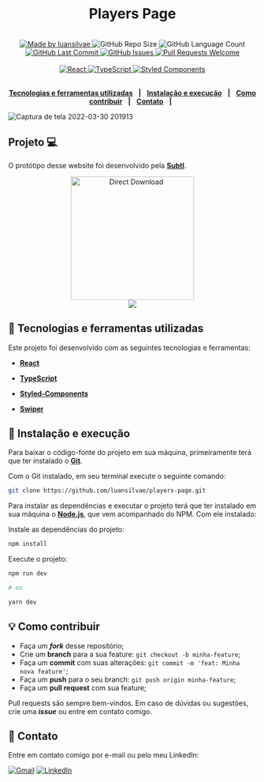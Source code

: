 <div align="center">
   <h1>Players Page</h1>
</div>
<br/>
<div align="center">
   <a href="https://github.com/luansilvae">
      <img alt="Made by luansilvae" src="https://img.shields.io/badge/made%20by-luansilvae-purple">
   </a>

   <img alt="GitHub Repo Size" src="https://img.shields.io/github/repo-size/luansilvae/players-page">

   <img alt="GitHub Language Count" src="https://img.shields.io/github/languages/count/luansilvae/players-page">

   <a href="https://github.com/luansilvae/players-page/commits/main">
      <img alt="GitHub Last Commit" src="https://img.shields.io/github/last-commit/luansilvae/players-page">
   </a>

   <a href="https://github.com/mathrb22/podcastrnext/issues">
      <img alt="GitHub Issues" src="https://img.shields.io/github/issues/luansilvae/players-page">
   </a>

   <a href="https://github.com/luansilvae/players-page/pulls">
      <img alt="Pull Requests Welcome" src="https://img.shields.io/badge/PRs-welcome-brightgreen.svg?style=flat-square">
   </a>
   </br>
   </br>
   <a href="#-tecnologias-utilizadas">
      <img alt="React" src="https://img.shields.io/badge/react%20-%2320232a.svg?&style=for-the-badge&logo=react&logoColor=%2361DAFB">
      <img alt="TypeScript" src="https://img.shields.io/badge/typescript%20-%23007ACC.svg?&style=for-the-badge&logo=typescript&logoColor=white">
      <img alt="Styled Components" src="https://img.shields.io/badge/styled_components%20-hotpink.svg?&style=for-the-badge&logo=styled-components&logoColor=white"/>
   </a>
</div>

</br>
<div align="center">

[**Tecnologias e ferramentas utilizadas**](#-tecnologias-e-ferramentas-utilizadas) &nbsp;&nbsp;**|**&nbsp;&nbsp;
[**Instalação e execução**](#-instalação-e-execução) &nbsp;&nbsp;**|**&nbsp;&nbsp;
[**Como contribuir**](#-como-contribuir) &nbsp;&nbsp;**|**&nbsp;&nbsp;
[**Contato**](#-contato) &nbsp;&nbsp;**|**&nbsp;&nbsp;

</div>


![Captura de tela 2022-03-30 201913](https://user-images.githubusercontent.com/86011816/160951043-aa9059e4-63b5-401c-b961-d59ca4061ff6.png)

## Projeto 💻
O protótipo desse website foi desenvolvido pela [**Subtl**](https://dribbble.com/subtl).


<div align="center">
  
  <a title="figma" href="https://www.figma.com/file/wwRTCuN8KFmY8HVQRD4Zjv/live-code?node-id=2%3A2">
      <img alt="Direct Download" src="https://img.shields.io/badge/Ver layout no figma-007ACC?style=for-the-badge&logo=figma&logoColor=white" width="250px" />
  </a>
  
  <br/>
  
  <a href="https://www.figma.com/file/wwRTCuN8KFmY8HVQRD4Zjv/live-code?node-id=2%3A2">
    <img src="https://user-images.githubusercontent.com/86011816/161456332-823a6e6e-8943-4430-82ab-a0d3be9861ac.png" />
  </a>   
  
</div>


## 🚀 Tecnologias e ferramentas utilizadas

Este projeto foi desenvolvido com as seguintes tecnologias e ferramentas:

- [**React**](https://reactjs.org/)

- [**TypeScript**](https://www.typescriptlang.org/)

- [**Styled-Components**](https://styled-components.com/)

- [**Swiper**](https://swiperjs.com/)



## 🔧 Instalação e execução

Para baixar o código-fonte do projeto em sua máquina, primeiramente terá que ter instalado o [**Git**](https://git-scm.com/).

Com o Git instalado, em seu terminal execute o seguinte comando:

```bash
git clone https://github.com/luansilvae/players-page.git
```

Para instalar as dependências e executar o projeto terá que ter instalado em sua máquina o [**Node.js**](https://nodejs.org/en/), que vem acompanhado do NPM. Com ele instalado:

Instale as dependências do projeto:

```bash
npm install
```

Execute o projeto:

```bash
npm run dev

# ou

yarn dev

```

## 💡 Como contribuir

- Faça um **_fork_** desse repositório;
- Crie um **branch** para a sua feature: `git checkout -b minha-feature`;
- Faça um **commit** com suas alterações: `git commit -m 'feat: Minha nova feature'`;
- Faça um **push** para o seu branch: `git push origin minha-feature`;
- Faça um **pull request** com sua feature;

Pull requests são sempre bem-vindos. Em caso de dúvidas ou sugestões, crie uma _**issue**_ ou entre em contato comigo.

## 📲 Contato

Entre em contato comigo por e-mail ou pelo meu LinkedIn:

<a href="mailto:luansilvae27@gmail.com"><img src="https://img.shields.io/badge/Gmail-D14836?style=for-the-badge&logo=gmail&logoColor=white" alt="Gmail"/></a>
<a href="https://www.linkedin.com/in/luansilvae/"><img src="https://img.shields.io/badge/linkedin%20-%230077B5.svg?&style=for-the-badge&logo=linkedin&logoColor=white" alt="LinkedIn"/></a>

